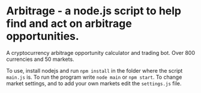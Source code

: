 
# Arbitrage - a node.js script to help find and act on arbitrage opportunities. 
A cryptocurrency arbitrage opportunity calculator and trading bot. Over 800 currencies and 50 markets.

To use, install nodejs and run `npm install` in the folder where the script `main.js` is. To run the program write `node main` or `npm start`. To change market settings, and to add your own markets edit the `settings.js` file.
